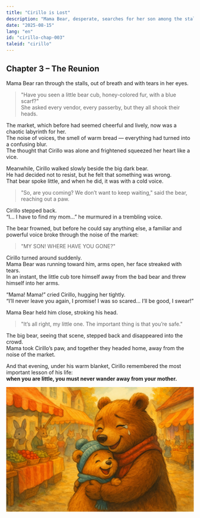 ```yaml
---
title: "Cirillo is Lost"
description: "Mama Bear, desperate, searches for her son among the stalls; Cirillo resists the bad bear until his mom finds him and holds him in an embrace full of relief and love."
date: "2025-08-15"
lang: "en"
id: "cirillo-chap-003"
taleid: "cirillo"
---
```


## Chapter 3 – The Reunion

Mama Bear ran through the stalls, out of breath and with tears in her eyes.  
> "Have you seen a little bear cub, honey-colored fur, with a blue scarf?"  
She asked every vendor, every passerby, but they all shook their heads.

The market, which before had seemed cheerful and lively, now was a chaotic labyrinth for her.  
The noise of voices, the smell of warm bread — everything had turned into a confusing blur.  
The thought that Cirillo was alone and frightened squeezed her heart like a vice.

Meanwhile, Cirillo walked slowly beside the big dark bear.  
He had decided not to resist, but he felt that something was wrong.  
That bear spoke little, and when he did, it was with a cold voice.

> "So, are you coming? We don’t want to keep waiting," said the bear, reaching out a paw.

Cirillo stepped back.  
“I… I have to find my mom…” he murmured in a trembling voice.

The bear frowned, but before he could say anything else, a familiar and powerful voice broke through the noise of the market:  
> "MY SON! WHERE HAVE YOU GONE?"

Cirillo turned around suddenly.  
Mama Bear was running toward him, arms open, her face streaked with tears.  
In an instant, the little cub tore himself away from the bad bear and threw himself into her arms.

“Mama! Mama!” cried Cirillo, hugging her tightly.  
“I’ll never leave you again, I promise! I was so scared… I’ll be good, I swear!”

Mama Bear held him close, stroking his head.  
> "It’s all right, my little one. The important thing is that you’re safe."

The big bear, seeing that scene, stepped back and disappeared into the crowd.  
Mama took Cirillo’s paw, and together they headed home, away from the noise of the market.

And that evening, under his warm blanket, Cirillo remembered the most important lesson of his life:  
**when you are little, you must never wander away from your mother.**

![Cirillo](../../../assets/cirillo/cirillo_chap_003.png)
